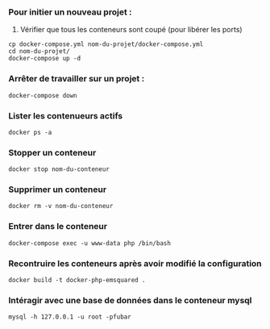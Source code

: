 ### Pour initier un nouveau projet :
1. Vérifier que tous les conteneurs sont coupé (pour libérer les ports)
```
cp docker-compose.yml nom-du-projet/docker-compose.yml
cd nom-du-projet/
docker-compose up -d
```

### Arrêter de travailler sur un projet :
`docker-compose down`

### Lister les contenueurs actifs
`docker ps -a`

### Stopper un conteneur
`docker stop nom-du-conteneur`

### Supprimer un conteneur
`docker rm -v nom-du-conteneur`

### Entrer dans le conteneur
`docker-compose exec -u www-data php /bin/bash`

### Recontruire les conteneurs après avoir modifié la configuration
`docker build -t docker-php-emsquared .`

### Intéragir avec une base de données dans le conteneur mysql
`mysql -h 127.0.0.1 -u root -pfubar`
